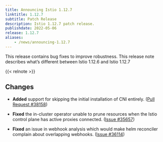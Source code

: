 ```yaml
---
title: Announcing Istio 1.12.7
linktitle: 1.12.7
subtitle: Patch Release
description: Istio 1.12.7 patch release.
publishdate: 2022-05-06
release: 1.12.7
aliases:
    - /news/announcing-1.12.7
---
```


This release contains bug fixes to improve robustness. This release note describes what’s different between Istio 1.12.6 and Istio 1.12.7

{{< relnote >}}

## Changes

- **Added** support for skipping the initial installation of CNI entirely.
  ([Pull Request #38158](https://github.com/istio/istio/pull/38158))

- **Fixed** the in-cluster operator unable to prune resources when the Istio control plane has active proxies connected.
  ([Issue #35657](https://github.com/istio/istio/issues/35657))

- **Fixed** an issue in webhook analysis which would make helm reconciler complain about overlapping webhooks.
  ([Issue #36114](https://github.com/istio/istio/issues/36114))
